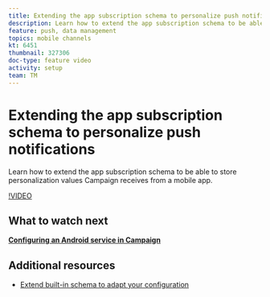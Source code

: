 ```yaml
---
title: Extending the app subscription schema to personalize push notifications
description: Learn how to extend the app subscription schema to be able to store personalization values Campaign receives from a mobile app.
feature: push, data management
topics: mobile channels
kt: 6451
thumbnail: 327306
doc-type: feature video
activity: setup
team: TM
---
```


# Extending the app subscription schema to personalize push notifications

Learn how to extend the app subscription schema to be able to store personalization values Campaign receives from a mobile app.

[!VIDEO](https://video.tv.adobe.com/v/327306?quality=12)

## What to watch next

**[Configuring an Android service in Campaign](/help/tutorial-getting-started-with-push-notifications-for-android/configuring-an-android-service-in-campaign.md)** 

## Additional resources

* [Extend built-in schema to adapt your configuration](https://experienceleague.adobe.com/docs/campaign-classic/using/sending-messages/sending-push-notifications/configure-the-mobile-app/configuring-the-mobile-application-android.html#extend-subscription-schema)